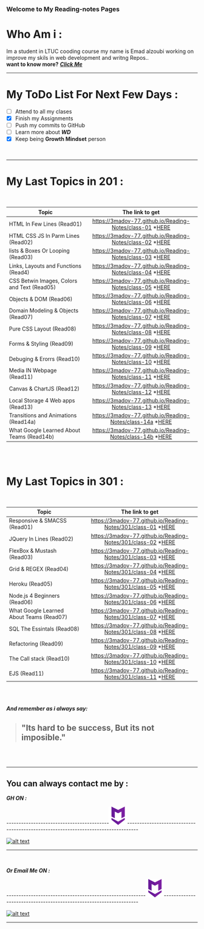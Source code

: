 ### Welcome to My Reading-notes Pages

# Who Am i :
Im a student in LTUC cooding course my name is Emad alzoubi working on improve my skils in web development and writng Repos..<br>
 **want to know more?** 
 ***[Click Me](https://3madov-77.github.io/Side-Projects/Me/index.html)***
<br>
<hr>

# My ToDo List For Next Few Days :

- [ ] Attend to all my clases
- [x] Finish my Assignments
- [ ] Push my commits to GitHub
- [ ] Learn more about ***WD***
- [x] Keep being **Growth Mindset** person

<br>
<hr>

# My Last Topics in 201 :
<br>

|           Topic                |                          The link to get                         |
| ------------------------------ |:----------------------------------------------------------------:|
| HTML In Few Lines (Read01) | https://3madov-77.github.io/Reading-Notes/class-01 *[HERE](https://3madov-77.github.io/Reading-Notes/class-01) |
| HTML CSS JS In Parm Lines (Read02) | https://3madov-77.github.io/Reading-Notes/class-02 *[HERE](https://3madov-77.github.io/Reading-Notes/class-02) |
| lists & Boxes Or Looping (Read03) | https://3madov-77.github.io/Reading-Notes/class-03 *[HERE](https://3madov-77.github.io/Reading-Notes/class-03) |
| Links, Layouts and Functions (Read4) | https://3madov-77.github.io/Reading-Notes/class-04 *[HERE](https://3madov-77.github.io/Reading-Notes/class-04) |
| CSS Betwin Images, Colors and Text (Read05) | https://3madov-77.github.io/Reading-Notes/class-05 *[HERE](https://3madov-77.github.io/Reading-Notes/class-05) |
| Objects & DOM (Read06) | https://3madov-77.github.io/Reading-Notes/class-06 *[HERE](https://3madov-77.github.io/Reading-Notes/class-06) |
| Domain Modeling & Objects (Read07) | https://3madov-77.github.io/Reading-Notes/class-07 *[HERE](https://3madov-77.github.io/Reading-Notes/class-07) |
| Pure CSS Layout (Read08) | https://3madov-77.github.io/Reading-Notes/class-08 *[HERE](https://3madov-77.github.io/Reading-Notes/class-08) |
| Forms & Styling (Read09) | https://3madov-77.github.io/Reading-Notes/class-09 *[HERE](https://3madov-77.github.io/Reading-Notes/class-09) |
| Debuging & Erorrs (Read10) | https://3madov-77.github.io/Reading-Notes/class-10 *[HERE](https://3madov-77.github.io/Reading-Notes/class-10) |
| Media IN Webpage (Read11) | https://3madov-77.github.io/Reading-Notes/class-11 *[HERE](https://3madov-77.github.io/Reading-Notes/class-11) |
| Canvas & ChartJS (Read12) | https://3madov-77.github.io/Reading-Notes/class-12 *[HERE](https://3madov-77.github.io/Reading-Notes/class-12) |
| Local Storage 4 Web apps (Read13) | https://3madov-77.github.io/Reading-Notes/class-13 *[HERE](https://3madov-77.github.io/Reading-Notes/class-13) |
| Transitions and Animations (Read14a) | https://3madov-77.github.io/Reading-Notes/class-14a *[HERE](https://3madov-77.github.io/Reading-Notes/class-14a) |
| What Google Learned About Teams (Read14b) | https://3madov-77.github.io/Reading-Notes/class-14b *[HERE](https://3madov-77.github.io/Reading-Notes/class-14b) |

<br>
<br>

# My Last Topics in 301 :

<br>

|           Topic                |                          The link to get                         |
| ------------------------------ |:----------------------------------------------------------------:|
| Responsive & SMACSS (Read01) | https://3madov-77.github.io/Reading-Notes/301/class-01 *[HERE](https://3madov-77.github.io/Reading-Notes/301/class-01) |
| JQuery In Lines (Read02) | https://3madov-77.github.io/Reading-Notes/301/class-02 *[HERE](https://3madov-77.github.io/Reading-Notes/301/class-02) |
| FlexBox & Mustash (Read03) | https://3madov-77.github.io/Reading-Notes/301/class-03 *[HERE](https://3madov-77.github.io/Reading-Notes/301/class-03) |
| Grid & REGEX (Read04) | https://3madov-77.github.io/Reading-Notes/301/class-04 *[HERE](https://3madov-77.github.io/Reading-Notes/301/class-04) |
| Heroku (Read05) | https://3madov-77.github.io/Reading-Notes/301/class-05 *[HERE](https://3madov-77.github.io/Reading-Notes/301/class-05) |
| Node.js 4 Beginners (Read06) | https://3madov-77.github.io/Reading-Notes/301/class-06 *[HERE](https://3madov-77.github.io/Reading-Notes/301/class-06) |
| What Google Learned About Teams (Read07) | https://3madov-77.github.io/Reading-Notes/301/class-07 *[HERE](https://3madov-77.github.io/Reading-Notes/301/class-07) |
| SQL The Essintals (Read08) | https://3madov-77.github.io/Reading-Notes/301/class-08 *[HERE](https://3madov-77.github.io/Reading-Notes/301/class-08) |
| Refactoring (Read09) | https://3madov-77.github.io/Reading-Notes/301/class-09 *[HERE](https://3madov-77.github.io/Reading-Notes/301/class-09) |
| The Call stack (Read10) | https://3madov-77.github.io/Reading-Notes/301/class-10 *[HERE](https://3madov-77.github.io/Reading-Notes/301/class-10) |
| EJS (Read11) | https://3madov-77.github.io/Reading-Notes/301/class-11 *[HERE](https://3madov-77.github.io/Reading-Notes/301/class-11) |

<br>
<br>

***And remember as i always say:***
>## "Its hard to be success, But its not imposible."

<br>
<br>
<hr>

## You can always contact me by :

 ***GH  ON :***

------------------------------------------![logo](https://github.com/adam-p/markdown-here/raw/master/src/common/images/icon48.png "Conact me" )----------------------------------------------------------------------------------

[![alt text](https://3madov-77.github.io/Reading-Notes/Resorses/GH-logo.PNG "Click ME" )](https://3madov-77.github.io/Side-Projects/Me/index.html)

----------------------------------------------------------------------------------------------------------------------------
<br>

***Or Email Me ON :***

---------------------------------------------------------![logo](https://github.com/adam-p/markdown-here/raw/master/src/common/images/icon48.png "Conact me")-------------------------------------------------------------------

[![alt text](https://logodix.com/logo/4405.gif "Click ME")](mailto:emadzxy7@gmail.com?subject=Bit%20of%20help)

 ----------------------------------------------------------------------------------------------------------------------------
